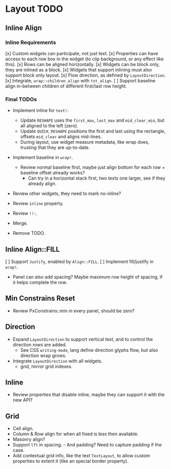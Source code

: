 # Layout TODO

## Inline Align

### Inline Requirements

[x] Custom widgets can participate, not just text.
[x] Properties can have access to each row box in the widget (to clip background, or any effect like this).
[x] Rows can be aligned horizontally.
[x] Widgets can be block only, they are inlined as a block.
[x] Widgets that support inlining must also support block only layout.
[x] Flow direction, as defined by `LayoutDirection`.
[x] Integrate, `wrap::children_align` with `txt_align`.
[ ] Support baseline align in-between children of different first/last row height.

### Final TODOs

* Implement inline for `text!`.
  - Update `RESHAPE` uses the `first_max`, `last_max` and `mid_clear_min`, but all aligned to the left (zero).
  - Update `QUICK_RESHAPE` positions the first and last using the rectangle, offsets `mid_clear` and aligns mid-lines.
  - During layout, use widget measure metadata, like wrap does, trusting that they are up-to-date.

* Implement baseline in `wrap!`.
  - Review normal baseline first, maybe just align bottom for each row + baseline offset already works?
    - Can try in a horizontal stack first, two texts one larger, see if they already align.
* Review other widgets, they need to mark no-inline?
* Review `inline` property.
* Review `!!:`.
* Merge.
* Remove TODO.

## Inline Align::FILL

[ ] Support `Justify`, enabled by `Align::FILL`.
[ ] Implement fill/justify in `wrap!`.
  - Panel can also add spacing? Maybe maximum row height of spacing, if it helps complete the row.

## Min Constrains Reset

* Review PxConstrains::min in every panel, should be zero? 

## Direction

* Expand `LayoutDirection` to support vertical text, and to control the direction *rows* are added.
  - See CSS `writing-mode`, lang define direction glyphs flow, but also direction wrap grows.
* Integrate `LayoutDirection` with all widgets.
  - grid, mirror grid indexes.

## Inline

* Review properties that disable inline, maybe they can support it with the new API?

## Grid 

* Cell align.
* Column & Row align for when all fixed is less then available.
* Masonry align?
* Support `lft` in spacing.
        - And padding? Need to capture padding if the case.
* Add contextual grid info, like the text `TextLayout`, to allow custom properties to extent it (like an special border property).